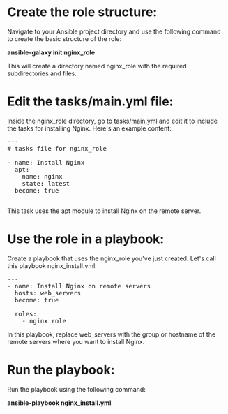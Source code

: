 # Create the role structure:

Navigate to your Ansible project directory and use the following command to create the basic structure of the role:

**ansible-galaxy init nginx_role**

This will create a directory named nginx_role with the required subdirectories and files.

# Edit the tasks/main.yml file:

Inside the nginx_role directory, go to tasks/main.yml and edit it to include the tasks for installing Nginx. Here's an example content:

<pre>
---
# tasks file for nginx_role

- name: Install Nginx
  apt:
    name: nginx
    state: latest
  become: true

</pre>

This task uses the apt module to install Nginx on the remote server.

# Use the role in a playbook:

Create a playbook that uses the nginx_role you've just created. Let's call this playbook nginx_install.yml:

<pre>
---
- name: Install Nginx on remote servers
  hosts: web_servers
  become: true

  roles:
    - nginx_role
</pre>

In this playbook, replace web_servers with the group or hostname of the remote servers where you want to install Nginx.

# Run the playbook:

Run the playbook using the following command:

**ansible-playbook nginx_install.yml**

